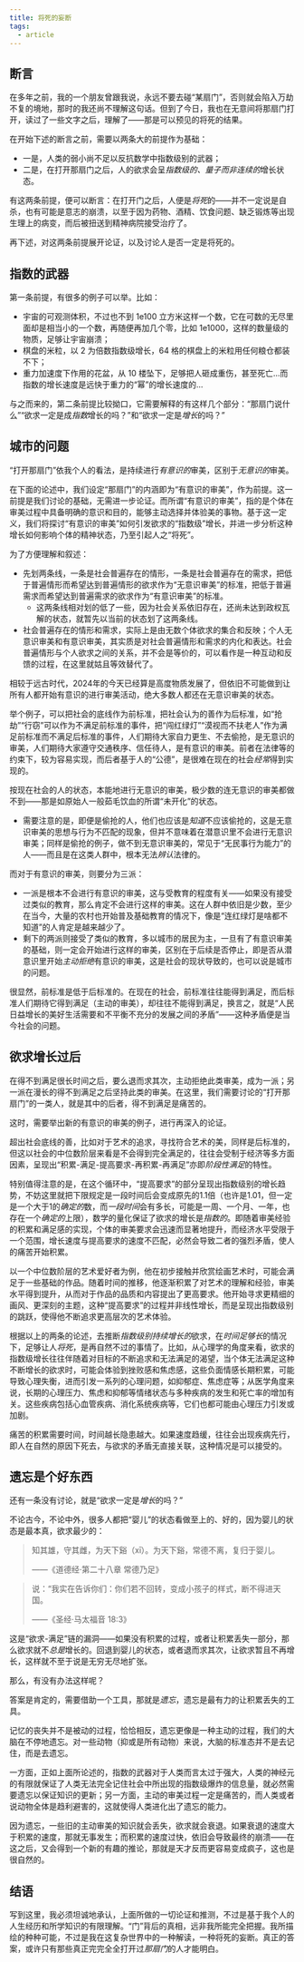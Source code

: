 ```yaml
---
title: 将死的妄断
tags:
  - article
---
```


## 断言

在多年之前，我的一个朋友曾跟我说，永远不要去碰“某扇门”，否则就会陷入万劫不复的境地，那时的我还尚不理解这句话。但到了今日，我也在无意间将那扇门打开，读过了一些文字之后，理解了——那是可以预见的将死的结果。

在开始下述的断言之前，需要以两条大的前提作为基础：

- 一是，人类的弱小尚不足以反抗数学中指数级别的武器；
- 二是，在打开那扇门之后，人的欲求会呈*指数级的、量子而非连续的*增长状态。

有这两条前提，便可以断言：在打开门之后，人便是*将死*的——并不一定说是自杀，也有可能是意志的崩溃，以至于因为药物、酒精、饮食问题、缺乏锻炼等出现生理上的病变，而后被扭送到精神病院接受治疗了。

再下述，对这两条前提展开论证，以及讨论人是否一定是将死的。

## 指数的武器

第一条前提，有很多的例子可以举。比如：

- 宇宙的可观测体积，不过也不到 1e100 立方米这样一个数，它在可数的无尽里面却是相当小的一个数，再随便再加几个零，比如 1e1000，这样的数量级的物质，足够让宇宙崩溃；
- 棋盘的米粒，以 2 为倍数指数级增长，64 格的棋盘上的米粒用任何粮仓都装不下；
- 重力加速度下作用的花盆，从 10 楼坠下，足够把人砸成重伤，甚至死亡...而指数的增长速度是远快于重力的“幂”的增长速度的...

与之而来的，第二条前提比较拗口，它需要解释的有这样几个部分：“那扇门说什么”“欲求一定是成*指数*增长的吗？”和“欲求一定是*增长*的吗？”

## 城市的问题

“打开那扇门”依我个人的看法，是持续进行*有意识的*审美，区别于*无意识的*审美。

在下面的论述中，我们设定“那扇门”的内涵即为“有意识的审美”，作为前提。这一前提是我们讨论的基础，无需进一步论证。而所谓“有意识的审美”，指的是个体在审美过程中具备明确的意识和目的，能够主动选择并体验美的事物。基于这一定义，我们将探讨“有意识的审美”如何引发欲求的“指数级”增长，并进一步分析这种增长如何影响个体的精神状态，乃至引起人之“将死”。

为了方便理解和叙述：

- 先划两条线，一条是社会普遍存在的情形，一条是社会普遍存在的需求，把低于普遍情形而希望达到普遍情形的欲求作为“无意识审美”的标准，把低于普遍需求而希望达到普遍需求的欲求作为“有意识审美”的标准。
	- 这两条线相对划的低了一些，因为社会关系依旧存在，还尚未达到政权瓦解的状态，就暂先以当前的状态划了这两条线。
- 社会普遍存在的情形和需求，实际上是由无数个体欲求的集合和反映；个人无意识审美和有意识审美，其实质是对社会普遍情形和需求的内化和表达。社会普遍情形与个人欲求之间的关系，并不会是等价的，可以看作是一种互动和反馈的过程，在这里就姑且等效替代了。

相较于远古时代，2024年的今天已经算是高度物质发展了，但依旧不可能做到让所有人都开始有意识的进行审美活动，绝大多数人都还在无意识审美的状态。

举个例子，可以把社会的底线作为前标准，把社会认为的善作为后标准，如“抢劫”“行窃”可以作为不满足前标准的事件，把“闯红绿灯”“漠视而不扶老人”作为满足前标准而不满足后标准的事件，人们期待大家自力更生、不去偷抢，是无意识的审美，人们期待大家遵守交通秩序、信任待人，是有意识的审美。前者在法律等的约束下，较为容易实现，而后者基于人的“公德”，是很难在现在的社会*经常*得到实现的。

按现在社会的人的状态，本能地进行无意识的审美，极少数的连无意识的审美都做不到——那是如原始人一般茹毛饮血的所谓“未开化”的状态。

- 需要注意的是，即便是偷抢的人，他们也应该是*知道*不应该偷抢的，这是无意识审美的思想与行为不匹配的现象，但并不意味着在潜意识里不会进行无意识审美；同样是偷抢的例子，做不到无意识审美的，常见于“无民事行为能力”的人——而且是在这类人群中，根本无法*辨认*法律的。

而对于有意识的审美，则要分为三派：

- 一派是根本不会进行有意识的审美，这与受教育的程度有关——如果没有接受过类似的教育，那么肯定不会进行这样的审美。这在人群中依旧是少数，至少在当今，大量的农村也开始普及基础教育的情况下，像是“连红绿灯是啥都不知道”的人肯定是越来越少了。
- 剩下的两派则接受了类似的教育，多以城市的居民为主，一旦有了有意识审美的基础，则一定会开始进行这样的审美，区别在于后续是否停止，即是否从潜意识里开始*主动拒绝*有意识的审美，这是社会的现状导致的，也可以说是城市的问题。

很显然，前标准是低于后标准的。在现在的社会，前标准往往能得到满足，而后标准人们期待它得到满足（主动的审美），却往往不能得到满足，换言之，就是“人民日益增长的美好生活需要和不平衡不充分的发展之间的矛盾”——这种矛盾便是当今社会的问题。

## 欲求增长过后

在得不到满足很长时间之后，要么退而求其次，主动拒绝此类审美，成为一派；另一派在漫长的得不到满足之后坚持此类的审美。在这里，我们需要讨论的“打开那扇门”的一类人，就是其中的后者，得不到满足是痛苦的。

这时，需要举出新的有意识的审美的例子，进行再深入的论证。

超出社会底线的善，比如对于艺术的追求，寻找符合艺术的美，同样是后标准的，但这以社会的中位数阶层来看是不会得到完全满足的，往往会受制于经济等多方面因素，呈现出“积累-满足-提高要求-再积累-再满足”亦即*阶段性满足*的特性。

特别值得注意的是，在这个循环中，“提高要求”的部分呈现出指数级别的增长趋势，不妨这里就把下限规定是一段时间后会变成原先的1.1倍（也许是1.01，但一定是一个大于1的*确定的*数，而*一段时间*会有多长，可能是一周、一个月、一年，也存在一个*确定的*上限），数学的量化保证了欲求的增长是*指数的*。即随着审美经验的积累和满足感的实现，个体的审美要求会迅速而显著地提升，而经济水平受限于一个范围，增长速度与提高要求的速度不匹配，必然会导致二者的强烈矛盾，使人的痛苦开始积累。

以一个中位数阶层的艺术爱好者为例，他在初步接触并欣赏绘画艺术时，可能会满足于一些基础的作品。随着时间的推移，他逐渐积累了对艺术的理解和经验，审美水平得到提升，从而对于作品的品质和内容提出了更高要求。他开始寻求更精细的画风、更深刻的主题，这种“提高要求”的过程并非线性增长，而是呈现出指数级别的跳跃，使得他不断追求更高层次的艺术体验。

根据以上的两条的论述，去推断*指数级别持续增长的*欲求，在*时间足够长*的情况下，足够让人*将死*，是再自然不过的事情了。比如，从心理学的角度来看，欲求的指数级增长往往伴随着对目标的不断追求和无法满足的渴望，当个体无法满足这种不断增长的欲求时，可能会体验到挫败感和焦虑感，这些负面情感长期积累，可能导致心理失衡，进而引发一系列的心理问题，如抑郁症、焦虑症等；从医学角度来说，长期的心理压力、焦虑和抑郁等情绪状态与多种疾病的发生和死亡率的增加有关。这些疾病包括心血管疾病、消化系统疾病等，它们也都可能由心理压力引发或加剧。

痛苦的积累需要时间，时间越长隐患越大。如果速度趋缓，往往会出现疾病先行，即人在自然的原因下死去，与欲求的矛盾无直接关联，这种情况是可以接受的。

## 遗忘是个好东西

还有一条没有讨论，就是“欲求一定是*增长*的吗？”

不论古今，不论中外，很多人都把“婴儿”的状态看做至上的、好的，因为婴儿的状态是最本真，欲求最少的：

> 知其雄，守其雌，为天下谿（xī）。为天下谿，常德不离，复归于婴儿。
> 
> ——《道德经·第二十八章 常德乃足》

> 说：“我实在告诉你们：你们若不回转，变成小孩子的样式，断不得进天国。
> 
> ——《圣经·马太福音 18:3》

这是“欲求-满足”链的漏洞——如果没有积累的过程，或者让积累丢失一部分，那么欲求就不*总是*增长的。回退到婴儿的状态，或者退而求其次，让欲求暂且不再增长，这样就不至于说是无穷无尽地扩张。

那么，有没有办法这样呢？

答案是肯定的，需要借助一个工具，那就是*遗忘*，遗忘是最有力的让积累丢失的工具。

记忆的丧失并不是被动的过程，恰恰相反，遗忘更像是一种主动的过程，我们的大脑在不停地遗忘。对一些动物（抑或是所有动物）来说，大脑的标准态并不是去记住，而是去遗忘。

一方面，正如上面所论述的，指数的武器对于人类而言太过于强大，人类的神经元的有限就保证了人类无法完全记住社会中所出现的指数级爆炸的信息量，就必然需要遗忘以保证知识的更新；另一方面，主动的审美过程一定是痛苦的，而人类或者说动物全体是趋利避害的，这就使得人类进化出了遗忘的能力。

因为遗忘，一些旧的主动审美的知识就会丢失，欲求就会衰退。如果衰退的速度大于积累的速度，那就无事发生；而积累的速度过快，依旧会导致最终的崩溃——在这之后，又会得到一个新的有趣的推论，那就是天才反而更容易变成疯子，这也是很自然的。

## 结语

写到这里，我必须坦诚地承认，上面所做的一切论证和推测，不过是基于我个人的人生经历和所学知识的有限理解。“门”背后的真相，远非我所能完全把握。我所描绘的种种可能，不过是我在这复杂世界中的一种解读，一种将死的妄断。真正的答案，或许只有那些真正完完全全打开过*那扇门*的人才能明白。
